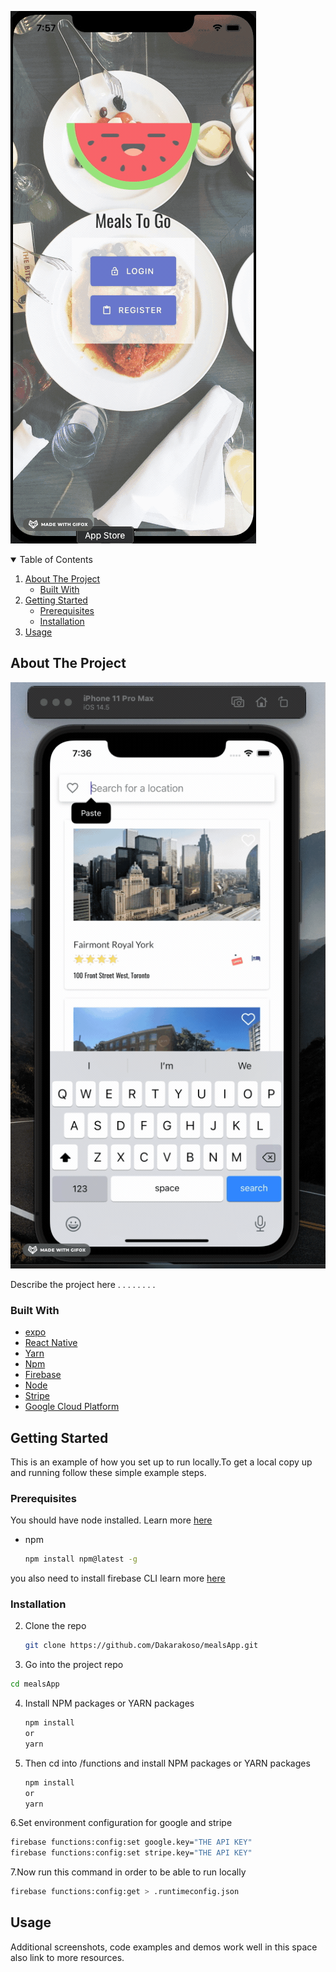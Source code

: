  ![Meals To Go App](https://github.com/Dakarakoso/mealsApp/blob/main/assets/2021-09-01%2019.57.49.gif)






<!-- TABLE OF CONTENTS -->
<details open="open">
  <summary>Table of Contents</summary>
  <ol>
    <li>
      <a href="#about-the-project">About The Project</a>
      <ul>
        <li><a href="#built-with">Built With</a></li>
      </ul>
    </li>
    <li>
      <a href="#getting-started">Getting Started</a>
      <ul>
        <li><a href="#prerequisites">Prerequisites</a></li>
        <li><a href="#installation">Installation</a></li>
      </ul>
    </li>
    <li><a href="#usage">Usage</a></li>
  </ol>
</details>



<!-- ABOUT THE PROJECT -->
## About The Project

![Meals To Go App](https://github.com/Dakarakoso/mealsApp/blob/main/assets/2021-09-01%2019.36.03.gif)

Describe the project here
.
.
.
.
.
.
.
.

### Built With

* [expo](https://docs.expo.dev/)
* [React Native](https://reactnative.dev/docs/getting-started)
* [Yarn](https://yarnpkg.com/)
* [Npm](https://www.npmjs.com/)
* [Firebase](https://firebase.google.com/docs)
* [Node](https://nodejs.org/en/docs/)
* [Stripe](https://stripe.com/docs)
* [Google Cloud Platform](https://cloud.google.com/docs)



<!-- GETTING STARTED -->
## Getting Started

This is an example of how you set up to run locally.To get a local copy up and running follow these simple example steps.

### Prerequisites

You should have node installed. Learn more [here](https://nodejs.org/en/download/)

* npm
  ```sh
  npm install npm@latest -g
  ```
 you also need to install firebase CLI learn more [here](https://github.com/firebase/firebase-tools)
   
   

### Installation

2. Clone the repo
   ```sh
   git clone https://github.com/Dakarakoso/mealsApp.git
   ```
   
3. Go into the project repo
```sh
cd mealsApp
```
4. Install NPM packages or YARN packages
   ```sh
   npm install
   or
   yarn 
   ```
   
5. Then cd into /functions and install NPM packages or YARN packages
   ```sh
   npm install
   or
   yarn 
   ```
   
6.Set environment configuration for google and stripe

```sh
firebase functions:config:set google.key="THE API KEY" 
firebase functions:config:set stripe.key="THE API KEY" 
```
7.Now run this command in order to be able to run locally

```sh
firebase functions:config:get > .runtimeconfig.json
```

<!-- USAGE EXAMPLES -->
## Usage

Additional screenshots, code examples and demos work well in this space also link to more resources.


